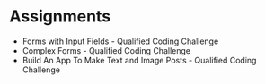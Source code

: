 # Assignments

* Forms with Input Fields - Qualified Coding Challenge
* Complex Forms - Qualified Coding Challenge
* Build An App To Make Text and Image Posts - Qualified Coding Challenge